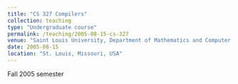 ```yaml
---
title: "CS 327 Compilers"
collection: teaching
type: "Undergraduate course"
permalink: /teaching/2005-08-15-cs-327
venue: "Saint Louis University, Department of Mathematics and Computer Science"
date: 2005-08-15
location: "St. Louis, Missouri, USA"
---
```


Fall 2005 semester
